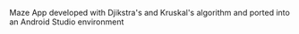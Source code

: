 Maze App developed with Djikstra's and Kruskal's algorithm and ported into an Android Studio environment 
